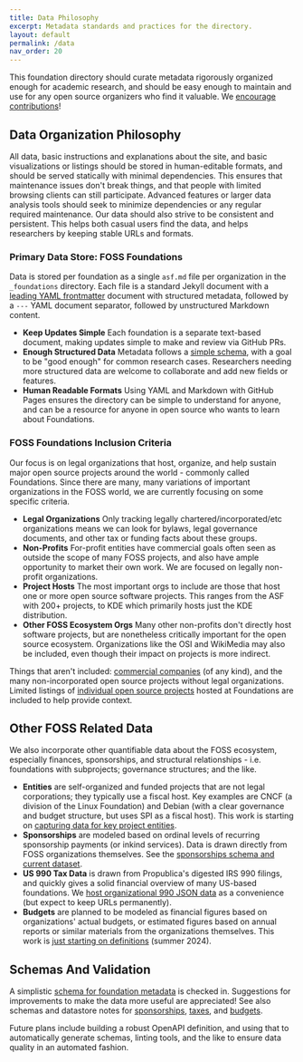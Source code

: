 ```yaml
---
title: Data Philosophy
excerpt: Metadata standards and practices for the directory.
layout: default
permalink: /data
nav_order: 20
---
```


This foundation directory should curate metadata rigorously organized enough for academic research, and should be easy enough to maintain and use for any open source organizers who find it valuable.  We [encourage contributions](https://github.com/Punderthings/fossfoundation/blob/main/CONTRIBUTING.md)!

## Data Organization Philosophy

All data, basic instructions and explanations about the site, and basic visualizations or listings should be stored in human-editable formats, and should be served statically with minimal dependencies.  This ensures that maintenance issues don't break things, and that people with limited browsing clients can still participate.  Advanced features or larger data analysis tools should seek to minimize dependencies or any regular required maintenance.  Our data should also strive to be consistent and persistent.  This helps both casual users find the data, and helps researchers by keeping stable URLs and formats.

### Primary Data Store: FOSS Foundations

Data is stored per foundation as a single `asf.md` file per organization in the `_foundations` directory.  Each file is a standard Jekyll document with a [leading YAML frontmatter](https://jekyllrb.com/docs/front-matter/) document with structured metadata, followed by a `---` YAML document separator, followed by unstructured Markdown content.

- **Keep Updates Simple** Each foundation is a separate text-based document, making updates simple to make and review via GitHub PRs.
- **Enough Structured Data** Metadata follows a [simple schema](https://github.com/Punderthings/fossfoundation/blob/main/_data/foundations-schema.json), with a goal to be "good enough" for common research cases.  Researchers needing more structured data are welcome to collaborate and add new fields or features.
- **Human Readable Formats** Using YAML and Markdown with GitHub Pages ensures the directory can be simple to understand for anyone, and can be a resource for anyone in open source who wants to learn about Foundations.

### FOSS Foundations Inclusion Criteria

Our focus is on legal organizations that host, organize, and help sustain major open source projects around the world - commonly called Foundations.  Since there are many, many variations of important organizations in the FOSS world, we are currently focusing on some specific criteria.

- **Legal Organizations** Only tracking legally chartered/incorporated/etc organizations means we can look for bylaws, legal governance documents, and other tax or funding facts about these groups.
- **Non-Profits** For-profit entities have commercial goals often seen as outside the scope of many FOSS projects, and also have ample opportunity to market their own work.  We are focused on legally non-profit organizations.
- **Project Hosts** The most important orgs to include are those that host one or more open source software projects.  This ranges from the ASF with 200+ projects, to KDE which primarily hosts just the KDE distribution.
- **Other FOSS Ecosystem Orgs** Many other non-profits don't directly host software projects, but are nonetheless critically important for the open source ecosystem.  Organizations like the OSI and WikiMedia may also be included, even though their impact on projects is more indirect.

Things that aren't included: [commercial companies](commercial) (of any kind), and the many non-incorporated open source projects without legal organizations.  Limited listings of [individual open source projects](projects) hosted at Foundations are included to help provide context.

## Other FOSS Related Data

We also incorporate other quantifiable data about the FOSS ecosystem, especially finances, sponsorships, and structural relationships - i.e. foundations with subprojects; governance structures; and the like.

- **Entities** are self-organized and funded projects that are not legal corporations; they typically use a fiscal host.  Key examples are CNCF (a division of the Linux Foundation) and Debian (with a clear governance and budget structure, but uses SPI as a fiscal host).  This work is starting on [capturing data for key project entities](entities).
- **Sponsorships** are modeled based on ordinal levels of recurring sponsorship payments (or inkind services).  Data is drawn directly from FOSS organizations themselves.  See the [sponsorships schema and current dataset](sponsorships).
- **US 990 Tax Data** is drawn from Propublica's digested IRS 990 filings, and quickly gives a solid financial overview of many US-based foundations.  We [host organizational 990 JSON data](taxes) as a convenience (but expect to keep URLs permanently).
- **Budgets** are planned to be modeled as financial figures based on organizations' actual budgets, or estimated figures based on annual reports or similar materials from the organizations themselves.  This work is [just starting on definitions](budgets) (summer 2024).

## Schemas And Validation

A simplistic [schema for foundation metadata](https://github.com/Punderthings/fossfoundation/blob/main/_data/foundations-schema.json) is checked in.  Suggestions for improvements to make the data more useful are appreciated!  See also schemas and datastore notes for [sponsorships](sponsorships), [taxes](taxes), and [budgets](budgets).

Future plans include building a robust OpenAPI definition, and using that to automatically generate schemas, linting tools, and the like to ensure data quality in an automated fashion.